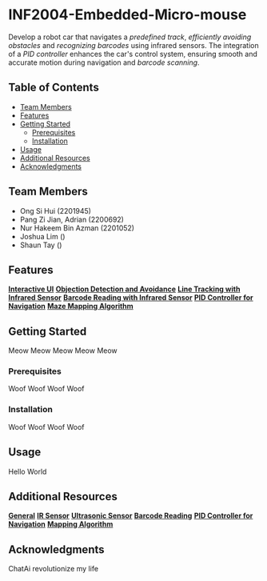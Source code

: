 # INF2004-Embedded-Micro-mouse

Develop a robot car that navigates a _predefined track_, _efficiently avoiding obstacles_ and _recognizing barcodes_ using infrared sensors. The integration of
a _PID controller_ enhances the car's control system, ensuring smooth and accurate motion during navigation and _barcode scanning_.

## Table of Contents

- [Team Members](#introduction)
- [Features](#features)
- [Getting Started](#getting-started)
  - [Prerequisites](#prerequisites)
  - [Installation](#installation)
- [Usage](#usage)
- [Additional Resources](#additional-resources)
- [Acknowledgments](#acknowledgments)

## Team Members

- Ong Si Hui (2201945)
- Pang Zi Jian, Adrian (2200692)
- Nur Hakeem Bin Azman (2201052)
- Joshua Lim ()
- Shaun Tay ()
  
## Features

<u>**Interactive UI**</u>
<u>**Objection Detection and Avoidance**</u>
<u>**Line Tracking with Infrared Sensor**</u>
<u>**Barcode Reading with Infrared Sensor**</u>
<u>**PID Controller for Navigation**</u>
<u>**Maze Mapping Algorithm**</u>

## Getting Started

Meow Meow Meow Meow Meow

### Prerequisites

Woof Woof Woof Woof 

### Installation

Woof Woof Woof Woof 

## Usage

Hello World

## Additional Resources

<u>**General**</u>
<u>**IR Sensor**</u>
<u>**Ultrasonic Sensor**</u>
<u>**Barcode Reading**</u>
<u>**PID Controller for Navigation**</u>
<u>**Mapping Algorithm**</u>

## Acknowledgments

ChatAi revolutionize my life
